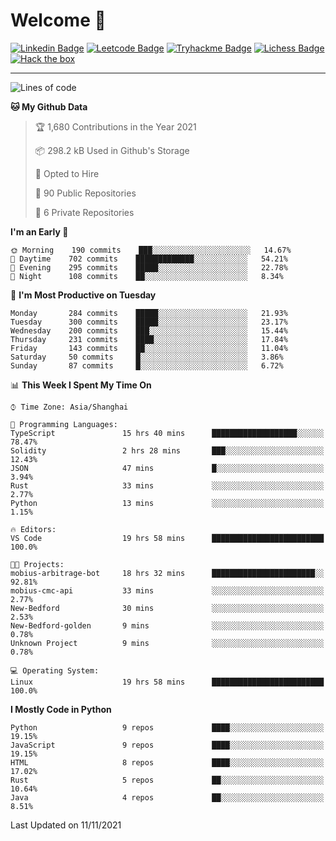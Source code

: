 # Welcome 👋

[![Linkedin Badge](https://img.shields.io/badge/-PedroTorres-blue?style=flat-square&logo=Linkedin&logoColor=white&link=https://www.linkedin.com/in/PedroTorres/)](https://www.linkedin.com/in/pedro-torres-cruz/)
[![Leetcode Badge](https://img.shields.io/badge/profile-leetcode-green)](https://leetcode.com/corfucinas/)
[![Tryhackme Badge](https://img.shields.io/badge/profile-tryhackme-blue)](https://tryhackme.com/p/Corfucinas/)
[![Lichess Badge](https://img.shields.io/badge/challenge_me-lichess-yellow)](https://lichess.org/@/Corfucinas)
[![Hack the box](https://img.shields.io/badge/hack_the_box-profile-red)](https://www.hackthebox.eu/profile/375826)

---

<!--START_SECTION:waka-->
![Lines of code](https://img.shields.io/badge/From%20Hello%20World%20I%27ve%20Written-1.6%20million%20lines%20of%20code-blue)

**🐱 My Github Data** 

> 🏆 1,680 Contributions in the Year 2021
 > 
> 📦 298.2 kB Used in Github's Storage 
 > 
> 💼 Opted to Hire
 > 
> 📜 90 Public Repositories 
 > 
> 🔑 6 Private Repositories  
 > 
**I'm an Early 🐤** 

```text
🌞 Morning    190 commits    ███░░░░░░░░░░░░░░░░░░░░░░   14.67% 
🌆 Daytime    702 commits    █████████████░░░░░░░░░░░░   54.21% 
🌃 Evening    295 commits    █████░░░░░░░░░░░░░░░░░░░░   22.78% 
🌙 Night      108 commits    ██░░░░░░░░░░░░░░░░░░░░░░░   8.34%

```
📅 **I'm Most Productive on Tuesday** 

```text
Monday       284 commits    █████░░░░░░░░░░░░░░░░░░░░   21.93% 
Tuesday      300 commits    █████░░░░░░░░░░░░░░░░░░░░   23.17% 
Wednesday    200 commits    ███░░░░░░░░░░░░░░░░░░░░░░   15.44% 
Thursday     231 commits    ████░░░░░░░░░░░░░░░░░░░░░   17.84% 
Friday       143 commits    ██░░░░░░░░░░░░░░░░░░░░░░░   11.04% 
Saturday     50 commits     █░░░░░░░░░░░░░░░░░░░░░░░░   3.86% 
Sunday       87 commits     █░░░░░░░░░░░░░░░░░░░░░░░░   6.72%

```


📊 **This Week I Spent My Time On** 

```text
⌚︎ Time Zone: Asia/Shanghai

💬 Programming Languages: 
TypeScript               15 hrs 40 mins      ███████████████████░░░░░░   78.47% 
Solidity                 2 hrs 28 mins       ███░░░░░░░░░░░░░░░░░░░░░░   12.43% 
JSON                     47 mins             █░░░░░░░░░░░░░░░░░░░░░░░░   3.94% 
Rust                     33 mins             ░░░░░░░░░░░░░░░░░░░░░░░░░   2.77% 
Python                   13 mins             ░░░░░░░░░░░░░░░░░░░░░░░░░   1.15%

🔥 Editors: 
VS Code                  19 hrs 58 mins      █████████████████████████   100.0%

🐱‍💻 Projects: 
mobius-arbitrage-bot     18 hrs 32 mins      ███████████████████████░░   92.81% 
mobius-cmc-api           33 mins             ░░░░░░░░░░░░░░░░░░░░░░░░░   2.77% 
New-Bedford              30 mins             ░░░░░░░░░░░░░░░░░░░░░░░░░   2.53% 
New-Bedford-golden       9 mins              ░░░░░░░░░░░░░░░░░░░░░░░░░   0.78% 
Unknown Project          9 mins              ░░░░░░░░░░░░░░░░░░░░░░░░░   0.78%

💻 Operating System: 
Linux                    19 hrs 58 mins      █████████████████████████   100.0%

```

**I Mostly Code in Python** 

```text
Python                   9 repos             ████░░░░░░░░░░░░░░░░░░░░░   19.15% 
JavaScript               9 repos             ████░░░░░░░░░░░░░░░░░░░░░   19.15% 
HTML                     8 repos             ████░░░░░░░░░░░░░░░░░░░░░   17.02% 
Rust                     5 repos             ██░░░░░░░░░░░░░░░░░░░░░░░   10.64% 
Java                     4 repos             ██░░░░░░░░░░░░░░░░░░░░░░░   8.51%

```



 Last Updated on 11/11/2021
<!--END_SECTION:waka-->
